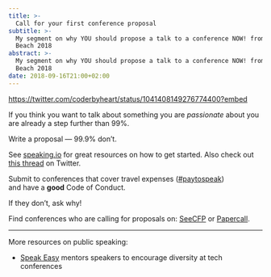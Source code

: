 ```yaml
---
title: >-
  Call for your first conference proposal
subtitle: >-
  My segment on why YOU should propose a talk to a conference NOW! from J On The
  Beach 2018
abstract: >-
  My segment on why YOU should propose a talk to a conference NOW! from J On The
  Beach 2018
date: 2018-09-16T21:00+02:00
---
```


<https://twitter.com/coderbyheart/status/1041408149276774400?embed>

If you think you want to talk about something you are _passionate_ about you are
already a step further than 99%.

Write a proposal — 99.9% don’t.

See [speaking.io](https://speaking.io/) for great resources on how to get
started. Also check out
[this thread](https://twitter.com/jesslynnrose/status/1041242744998572032) on
Twitter.

Submit to conferences that cover travel expenses
([#paytospeak](https://twitter.com/search?f=tweets&vertical=default&q=%23paytospeak&src=typd))  
and have a **good** Code of Conduct.

If they don’t, ask why!

Find conferences who are calling for proposals on: [SeeCFP](http://seecfp.com/)
or [Papercall](https://www.papercall.io/).

---

More resources on public speaking:

- [Speak Easy](https://twitter.com/spkeazee) mentors speakers to encourage
  diversity at tech conferences

